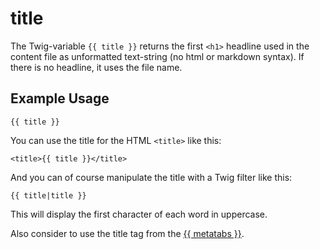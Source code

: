 # title

The Twig-variable `{{ title }}` returns the first `<h1>` headline used in the content file as unformatted text-string (no html or markdown syntax). If there is no headline, it uses the file name.

## Example Usage

````
{{ title }}
````





You can use the title for the HTML `<title>` like this: 

````
<title>{{ title }}</title>
````





And you can of course manipulate the title with a Twig filter like this: 

````
{{ title|title }}
````





This will display the first character of each word in uppercase.

Also consider to use the title tag from the [{{ metatabs }}](/theme-developers/theme-variables/metatabs).


